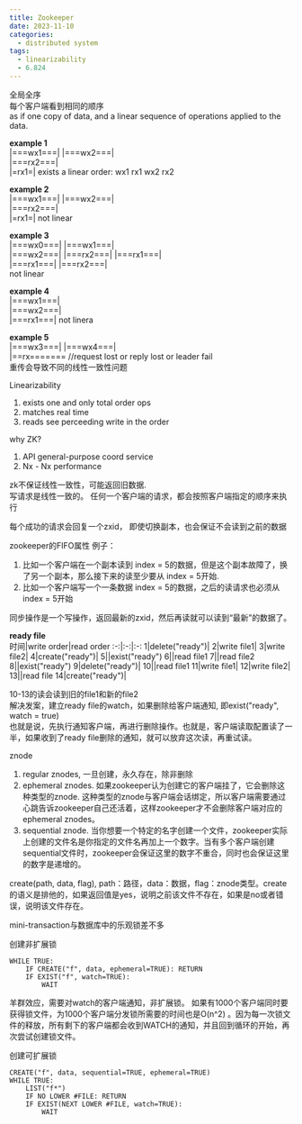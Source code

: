 ```yaml
---
title: Zookeeper
date: 2023-11-10
categories:
  - distributed system
tags:
  - linearizability
  - 6.824
---
```

全局全序  
每个客户端看到相同的顺序  
as if one copy of data, and a linear sequence of operations applied to the data.

**example 1**  
|===wx1===|   |===wx2===|  
       |===rx2===|  
         |=rx1=|
exists a linear order:  wx1  rx1 wx2 rx2

**example 2**  
|===wx1===|   |===wx2===|  
       |===rx2===|  
                     |=rx1=|
not linear

**example 3**  
|===wx0===|    |===wx1===|  
                 |===wx2===|
           |===rx2===|  |===rx1===|          
           |===rx1===|  |===rx2===|  
not linear  

**example 4**  
|===wx1===|   
             |===wx2===|  
                          |===rx1===|
not linera

**example 5**  
|===wx3===|     |===wx4===|  
            |==rx=======                         //request lost or reply lost or leader fail   
重传会导致不同的线性一致性问题

Linearizability 
1. exists one and only total order ops
2. matches real time
3. reads see perceeding write in the order


why ZK?
1. API general-purpose coord service
2. Nx - Nx performance

zk不保证线性一致性，可能返回旧数据.  
写请求是线性一致的。
任何一个客户端的请求，都会按照客户端指定的顺序来执行  

每个成功的请求会回复一个zxid， 即使切换副本，也会保证不会读到之前的数据  


zookeeper的FIFO属性
例子： 
1. 比如一个客户端在一个副本读到 index = 5的数据，但是这个副本故障了，换了另一个副本，那么接下来的读至少要从 index = 5开始. 
2. 比如一个客户端写一个一条数据 index = 5的数据，之后的读请求也必须从 index = 5开始

同步操作是一个写操作，返回最新的zxid，然后再读就可以读到“最新”的数据了。


**ready file**  
时间|write order|read order
:-:|:-:|:-:
1|delete("ready")|
2|write file1| 
3|write file2|
4|create("ready")|
5||exist("ready") 
6||read file1
7||read file2
8||exist("ready")
9|delete("ready")|
10||read file1
11|write file1|
12|write file2|
13||read file
14|create("ready")|


10-13的读会读到旧的file1和新的file2  
解决发案，建立ready file的watch，如果删除给客户端通知, 即exist("ready", watch = true)  
也就是说，先执行通知客户端，再进行删除操作。也就是，客户端读取配置读了一半，如果收到了ready file删除的通知，就可以放弃这次读，再重试读。


znode  
1. regular znodes, 一旦创建，永久存在，除非删除
2. ephemeral znodes. 如果zookeeper认为创建它的客户端挂了，它会删除这种类型的znode. 这种类型的znode与客户端会话绑定，所以客户端需要通过心跳告诉zookeeper自己还活着，这样zookeeper才不会删除客户端对应的ephemeral znodes。
3. sequential znode. 当你想要一个特定的名字创建一个文件，zookeeper实际上创建的文件名是你指定的文件名再加上一个数字。当有多个客户端创建sequential文件时，zookeeper会保证这里的数字不重合，同时也会保证这里的数字是递增的。


create(path, data, flag), path：路径，data：数据，flag：znode类型。create的语义是排他的，如果返回值是yes，说明之前该文件不存在，如果是no或者错误，说明该文件存在。

mini-transaction与数据库中的乐观锁差不多

创建非扩展锁
```
WHILE TRUE:
    IF CREATE("f", data, ephemeral=TRUE): RETURN
    IF EXIST("f", watch=TRUE):
        WAIT
```
羊群效应，需要对watch的客户端通知，非扩展锁。
如果有1000个客户端同时要获得锁文件，为1000个客户端分发锁所需要的时间也是O(n^2)
。因为每一次锁文件的释放，所有剩下的客户端都会收到WATCH的通知，并且回到循环的开始，再次尝试创建锁文件。  


创建可扩展锁
```
CREATE("f", data, sequential=TRUE, ephemeral=TRUE)
WHILE TRUE:
    LIST("f*")
    IF NO LOWER #FILE: RETURN
    IF EXIST(NEXT LOWER #FILE, watch=TRUE):
        WAIT
```

